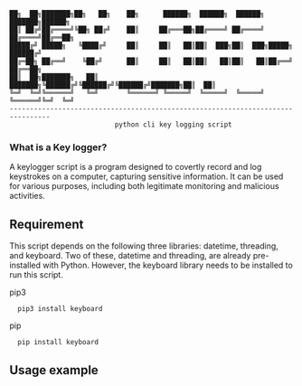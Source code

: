 
                            
          
    ██╗  ██╗███████╗██╗   ██╗    ██╗      ██████╗  ██████╗  ██████╗ ███████╗██████╗ 
    ██║ ██╔╝██╔════╝╚██╗ ██╔╝    ██║     ██╔═══██╗██╔════╝ ██╔════╝ ██╔════╝██╔══██╗
    █████╔╝ █████╗   ╚████╔╝     ██║     ██║   ██║██║  ███╗██║  ███╗█████╗  ██████╔╝
    ██╔═██╗ ██╔══╝    ╚██╔╝      ██║     ██║   ██║██║   ██║██║   ██║██╔══╝  ██╔══██╗
    ██║  ██╗███████╗   ██║       ███████╗╚██████╔╝╚██████╔╝╚██████╔╝███████╗██║  ██║
    ╚═╝  ╚═╝╚══════╝   ╚═╝       ╚══════╝ ╚═════╝  ╚═════╝  ╚═════╝ ╚══════╝╚═╝  ╚═╝
    --------------------------------------------------------------------------------
                              python cli key logging script


### What is a Key logger?
A keylogger script is a program designed to covertly record and log keystrokes on a computer, capturing sensitive information. It can be used for various purposes, including both legitimate monitoring and malicious activities.


## Requirement
This script depends on the following three libraries: datetime, threading, and keyboard. Two of these, datetime and threading, are already pre-installed with Python. However, the keyboard library needs to be installed to run this script.

pip3

      pip3 install keyboard

pip

      pip install keyboard


## Usage example 
